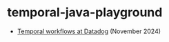 # temporal-java-playground

- [Temporal workflows at Datadog](https://www.youtube.com/watch?v=rTkE8SO6NKQ) (November 2024)

